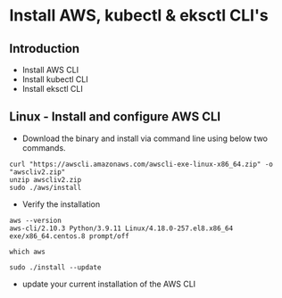 # Install AWS, kubectl & eksctl CLI's

## Introduction
- Install AWS CLI
- Install kubectl CLI
- Install eksctl CLI

## Linux - Install and configure AWS CLI 
- Download the binary and install via command line using below two commands.
```
curl "https://awscli.amazonaws.com/awscli-exe-linux-x86_64.zip" -o "awscliv2.zip"
unzip awscliv2.zip
sudo ./aws/install
```
- Verify the installation
```
aws --version
aws-cli/2.10.3 Python/3.9.11 Linux/4.18.0-257.el8.x86_64 exe/x86_64.centos.8 prompt/off

which aws

sudo ./install --update
```

- update your current installation of the AWS CLI
